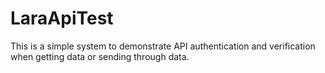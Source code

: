 # LaraApiTest
This is a simple system to demonstrate API authentication and verification when getting data or sending through data.
